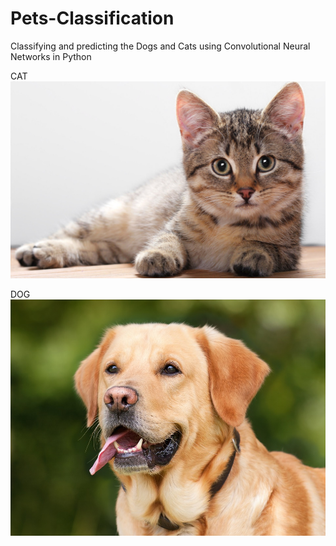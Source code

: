 # Pets-Classification
Classifying and predicting the  Dogs and Cats using Convolutional Neural Networks in Python 

CAT
![](https://github.com/BalaMungala/Pets-Classification/blob/master/single_prediction/cat_or_dog_2.jpg)

DOG
![](https://github.com/BalaMungala/Pets-Classification/blob/master/single_prediction/catordog1.jpg)

